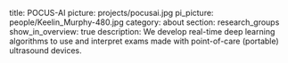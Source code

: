 title: POCUS-AI
picture: projects/pocusai.jpg
pi_picture: people/Keelin_Murphy-480.jpg 
category: about
section: research_groups
show_in_overview: true
description: We develop real-time deep learning algorithms to use and interpret exams made with point-of-care (portable) ultrasound devices.